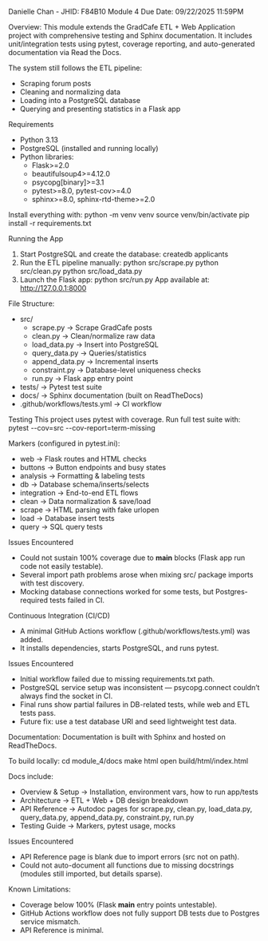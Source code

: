 Danielle Chan - JHID: F84B10
Module 4
Due Date: 09/22/2025 11:59PM

Overview:
This module extends the GradCafe ETL + Web Application project with comprehensive testing and Sphinx documentation.
It includes unit/integration tests using pytest, coverage reporting, and auto-generated documentation via Read the Docs.

The system still follows the ETL pipeline:
* Scraping forum posts
* Cleaning and normalizing data
* Loading into a PostgreSQL database
* Querying and presenting statistics in a Flask app

Requirements
* Python 3.13
* PostgreSQL (installed and running locally)
* Python libraries:
    * Flask>=2.0
    * beautifulsoup4>=4.12.0
    * psycopg[binary]>=3.1
    * pytest>=8.0, pytest-cov>=4.0
    * sphinx>=8.0, sphinx-rtd-theme>=2.0

Install everything with:
python -m venv venv
source venv/bin/activate
pip install -r requirements.txt

Running the App
1. Start PostgreSQL and create the database:
    createdb applicants
2. Run the ETL pipeline manually:
    python src/scrape.py
    python src/clean.py
    python src/load_data.py
3. Launch the Flask app:
    python src/run.py
App available at: http://127.0.0.1:8000


File Structure:
* src/
    * scrape.py → Scrape GradCafe posts
    * clean.py → Clean/normalize raw data
    * load_data.py → Insert into PostgreSQL
    * query_data.py → Queries/statistics
    * append_data.py → Incremental inserts
    * constraint.py → Database-level uniqueness checks
    * run.py → Flask app entry point
* tests/ → Pytest test suite
* docs/ → Sphinx documentation (built on ReadTheDocs)
* .github/workflows/tests.yml → CI workflow

Testing
This project uses pytest with coverage.
Run full test suite with:
    pytest --cov=src --cov-report=term-missing

Markers (configured in pytest.ini):
* web → Flask routes and HTML checks
* buttons → Button endpoints and busy states
* analysis → Formatting & labeling tests
* db → Database schema/inserts/selects
* integration → End-to-end ETL flows
* clean → Data normalization & save/load
* scrape → HTML parsing with fake urlopen
* load → Database insert tests
* query → SQL query tests

Issues Encountered
* Could not sustain 100% coverage due to __main__ blocks (Flask app run code not easily testable).
* Several import path problems arose when mixing src/ package imports with test discovery.
* Mocking database connections worked for some tests, but Postgres-required tests failed in CI.

Continuous Integration (CI/CD)
* A minimal GitHub Actions workflow (.github/workflows/tests.yml) was added.
* It installs dependencies, starts PostgreSQL, and runs pytest.

Issues Encountered
* Initial workflow failed due to missing requirements.txt path.
* PostgreSQL service setup was inconsistent — psycopg.connect couldn’t always find the socket in CI.
* Final runs show partial failures in DB-related tests, while web and ETL tests pass.
* Future fix: use a test database URI and seed lightweight test data.

Documentation:
Documentation is built with Sphinx and hosted on ReadTheDocs.

To build locally:
cd module_4/docs
make html
open build/html/index.html

Docs include:
* Overview & Setup → Installation, environment vars, how to run app/tests
* Architecture → ETL + Web + DB design breakdown
* API Reference → Autodoc pages for scrape.py, clean.py, load_data.py, query_data.py, append_data.py, constraint.py, run.py
* Testing Guide → Markers, pytest usage, mocks

Issues Encountered
* API Reference page is blank due to import errors (src not on path). 
* Could not auto-document all functions due to missing docstrings (modules still imported, but details sparse).

Known Limitations:
* Coverage below 100% (Flask __main__ entry points untestable).
* GitHub Actions workflow does not fully support DB tests due to Postgres service mismatch.
* API Reference is minimal.